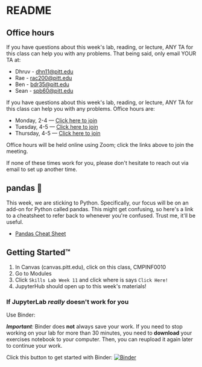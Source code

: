 # README

## Office hours

If you have questions about this week's lab, reading, or lecture, ANY TA for this class can help you with any problems. That being said, only email YOUR TA at:

* Dhruv - dhn11@pitt.edu
* Rae - rac200@pitt.edu
* Ben - bdr35@pitt.edu
* Sean - spb60@pitt.edu

If you have questions about this week's lab, reading, or lecture, ANY TA for this class can help you with any problems. Office hours are:

* Monday, 2-4 — [Click here to join](https://pitt.zoom.us/j/971-420-020)
* Tuesday, 4-5 — [Click here to join](https://pitt.zoom.us/j/592-906-507)
* Thursday, 4-5 — [Click here to join](https://pitt.zoom.us/j/592-906-507)

Office hours will be held online using Zoom; click the links above to join the meeting.

If none of these times work for you, please don't hesitate to reach out via email to set up another time.



## pandas :panda_face:

This week, we are sticking to Python. Specifically, our focus will be on an add-on for Python called pandas. This might get confusing, so here's a link to a cheatsheet to refer back to whenever you're confused. Trust me, it'll be useful.

- [Pandas Cheat Sheet](https://pandas.pydata.org/Pandas_Cheat_Sheet.pdf)


## Getting Started™

1. In Canvas (canvas.pitt.edu), click on this class, CMPINF0010
2. Go to Modules
5. Click `Skills Lab Week 11` and click where is says `Click Here!`
6. JupyterHub should open up to this week's materials!


### If JupyterLab _really_ doesn't work for you

Use Binder:

_**Important**:_ Binder does **not** always save your work. If you need to stop working on your lab for more than 30 minutes, you need to **download** your exercises notebook to your computer. Then, you can reupload it again later to continue your work.

Click this button to get started with Binder:
[![Binder](https://mybinder.org/badge_logo.svg)](https://mybinder.org/v2/gh/pitt-sci-cmpinf0010/week-11/master?urlpath=lab)


